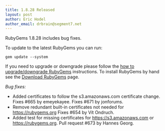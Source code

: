 ```yaml
---
title: 1.8.28 Released
layout: post
author: Eric Hodel
author_email: drbrain@segment7.net
---
```


RubyGems 1.8.28 includes bug fixes.

To update to the latest RubyGems you can run:

    gem update --system

If you need to upgrade or downgrade please follow the [how to upgrade/downgrade
RubyGems][upgrading] instructions.  To install RubyGems by hand see the
[Download RubyGems][download] page.

_Bug fixes:_

* Added certificates to follow the s3.amazonaws.com certificate change.  Fixes #665 by emeyekayee.  Fixes #671 by jonforums.
* Remove redundant built-in certificates not needed for https://rubygems.org Fixes #654 by Vít Ondruch.
* Added test for missing certificates for https://s3.amazonaws.com or https://rubygems.org.  Pull request #673 by Hannes Georg.


[download]: https://rubygems.org/pages/download
[upgrading]: http://rubygems.rubyforge.org/rubygems-update/UPGRADING_rdoc.html

